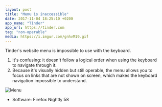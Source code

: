 ```yaml
---
layout: post
title: "Menu is inaccessible"
date: 2017-11-04 18:25:10 +0200
app_name: "Tinder"
app_url: https://tinder.com
tag: "non-operable"
media: https://i.imgur.com/gnhvM19.gif
---
```


Tinder's website menu is impossible to use with the keyboard.

1. It's confusing: it doesn't follow a logical order when using the keyboard to navigate through it.
2. Because it's visually hidden but still operable, the menu allows you to focus on links that are not shown on screen, which makes the keyboard navigation impossible to understand.

![Menu](https://i.imgur.com/pCFIh5S.png)

* Software: Firefox Nightly 58